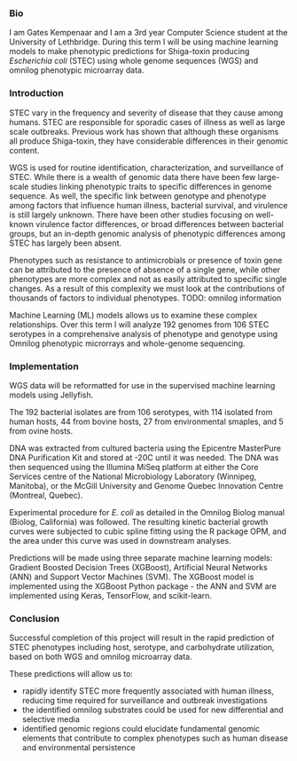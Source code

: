 ### Bio
I am Gates Kempenaar and I am a 3rd year Computer Science student at the University of Lethbridge. During this term I will be using machine learning models to make phenotypic predictions for Shiga-toxin producing _Escherichia coli_ (STEC) using whole genome sequences (WGS) and omnilog phenotypic microarray data.

### Introduction
STEC vary in the frequency and severity of disease that they cause among humans. STEC are responsible for sporadic cases of illness as well as large scale outbreaks. Previous work has shown that although these organisms all produce Shiga-toxin, they have considerable differences in their genomic content. 

WGS is used for routine identification, characterization, and surveillance of STEC. While there is a wealth of genomic data there have been few large-scale studies linking phenotypic traits to specific differences in genome sequence. As well, the specific link between genotype and phenotype among factors that influence human illness, bacterial survival, and virulence is still largely unknown. There have been other studies focusing on well-known virulence factor differences, or broad differences between bacterial groups, but an in-depth genomic analysis of phenotypic differences among STEC has largely been absent. 

Phenotypes such as resistance to antimicrobials or presence of toxin gene can be attributed to the presence of absence of a single gene, while other phenotypes are more complex and not as easily attributed to specific single changes. As a result of this complexity we must look at the contributions of thousands of factors to individual phenotypes. TODO: omnilog information

Machine Learning (ML) models allows us to examine these complex relationships. Over this term I will analyze 192 genomes from 106 STEC serotypes in a comprehensive analysis of phenotype and genotype using Omnilog phenotypic microrrays and whole-genome sequencing. 

### Implementation
WGS data will be reformatted for use in the supervised machine learning models using Jellyfish.

The 192 bacterial isolates are from 106 serotypes, with 114 isolated from human hosts, 44 from bovine hosts, 27 from environmental smaples, and 5 from ovine hosts. 

DNA was extracted from cultured bacteria using the Epicentre MasterPure DNA Purification Kit and stored at -20C until it was 
needed. The DNA was then sequenced using the Illumina MiSeq platform at either the Core Services centre of the National 
Microbiology Laboratory (Winnipeg, Manitoba), or the McGill University and Genome Quebec Innovation Centre (Montreal, Quebec).

Experimental procedure for _E. coli_ as detailed in the Omnilog Biolog manual (Biolog, California) was followed. The resulting kinetic bacterial growth curves were subjected to cubic spline fitting using the R package OPM, and the area under this curve was used in downstream analyses.

Predictions will be made using three separate machine learning models: Gradient Boosted Decision Trees (XGBoost), Artificial Neural Networks (ANN) and Support Vector Machines (SVM). The XGBoost model is implemented using the XGBoost Python package - the ANN and SVM are implemented using Keras, TensorFlow, and scikit-learn.

### Conclusion
Successful completion of this project will result in the rapid prediction of STEC phenotypes including host, serotype, and carbohydrate utilization, based on both WGS and omnilog microarray data. 

These predictions will allow us to:
- rapidly identify STEC more frequently associated with human illness, reducing time required for surveillance and outbreak investigations
- the identified omnilog substrates could be used for new differential and selective media
- identified genomic regions could elucidate fundamental genomic elements that contribute to complex phenotypes such as human disease and environmental persistence


